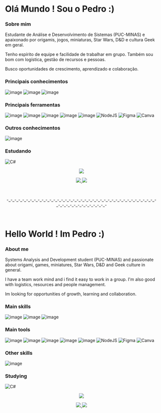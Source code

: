 <h1>Olá Mundo ! Sou o Pedro :)</h1>

<h3>Sobre mim</h3>

Estudante de Análise e Desenvolvimento de Sistemas (PUC-MINAS) e apaixonado por origamis, jogos, miniaturas, Star Wars, D&D e cultura Geek em geral.

Tenho espírito de equipe e facilidade de trabalhar em grupo. Também sou bom com logística, gestão de recursos e pessoas.

Busco oportunidades de crescimento, aprendizado e colaboração.
 
<h3>Principais conhecimentos</h3>
 
![image](https://user-images.githubusercontent.com/91227083/150040893-e82d0801-5eab-4b1b-967c-16adb2f8430a.png)
![image](https://user-images.githubusercontent.com/91227083/150040908-754941fb-3436-4a7d-b6e8-64fedf6e1b32.png)
![image](https://user-images.githubusercontent.com/91227083/150040918-3669444c-dead-45f8-bc37-a2641df607d7.png)

<h3>Principais ferramentas</h3>
 
![image](https://user-images.githubusercontent.com/91227083/150041117-9b8d1972-1f8e-4553-a9cc-84cfc2d4e6d7.png)
![image](https://user-images.githubusercontent.com/91227083/150041122-362f3e6c-5479-495a-ac4a-efdbfff04d83.png)
![image](https://user-images.githubusercontent.com/91227083/150041137-5236f0bf-76ac-4170-9592-9ddaf86b7af3.png)
![image](https://user-images.githubusercontent.com/91227083/150041141-f0a86ff3-a30f-4fcc-9f88-2a32e13afa9c.png)
![image](https://user-images.githubusercontent.com/91227083/150041149-f983aa71-a934-47f9-b8e1-5c832f4d330c.png)
![NodeJS](https://user-images.githubusercontent.com/91227083/150893761-1060fb8a-66cd-4096-ae11-1cb540abf4cf.png)
![Figma](https://user-images.githubusercontent.com/91227083/152688253-9f99f8b8-e346-42e8-ac97-f309b8dd2b24.png)
![Canva](https://user-images.githubusercontent.com/91227083/152688256-3bd01a81-caf6-4b75-8056-d1771883734e.png)






<h3>Outros conhecimentos</h3>

![image](https://user-images.githubusercontent.com/91227083/150041339-6831fdaf-7a88-4a15-bd29-6e447890a25e.png)

<h3>Estudando</h3>
  
![C#](https://user-images.githubusercontent.com/91227083/150047404-ad9aa44d-623d-49bc-83df-4fb684ceb64d.png)


<p align="center">
<img src="https://user-images.githubusercontent.com/91227083/149841002-a338436e-607c-4676-8840-53b0697cb69f.gif">
</p>

<p align="center">
<a href="https://www.linkedin.com/in/pedro-luiz-braga-andrade-leite-577172138/"><img src="https://user-images.githubusercontent.com/91227083/152689279-6f4564f3-accf-4b07-8676-9c01fcd7aa79.png"> <a href="https://www.instagram.com/pedrobraga_87/"><img src="https://user-images.githubusercontent.com/91227083/152689292-de6d98b6-3619-4bd3-ba48-47eb3adc196d.png"></a>
</p>
<br>
<p align=center>-_-_-_-_-_-_-_-_-_-_-_-_-_-_-_-_-_-_-_-_-_-_-_-_-_-_-_-_-_-_-_-_-_-_-_-_-_-_-_-_-_-_-_-_-_-_-_-_-_-_-_-</p>
 <br>
 <h1>Hello World ! Im Pedro :)</h1>

<h3>About me</h3>

Systems Analysis and Development student (PUC-MINAS) and passionate about origami, games, miniatures, Star Wars, D&D and Geek culture in general.

I have a team work mind and i find it easy to work in a group. I'm also good with logistics, resources and people management.

Im looking for opportunities of growth, learning and collaboration.
 
<h3>Main skills</h3>
 
![image](https://user-images.githubusercontent.com/91227083/150040893-e82d0801-5eab-4b1b-967c-16adb2f8430a.png)
![image](https://user-images.githubusercontent.com/91227083/150040908-754941fb-3436-4a7d-b6e8-64fedf6e1b32.png)
![image](https://user-images.githubusercontent.com/91227083/150040918-3669444c-dead-45f8-bc37-a2641df607d7.png)

<h3>Main tools</h3>
 
![image](https://user-images.githubusercontent.com/91227083/150041117-9b8d1972-1f8e-4553-a9cc-84cfc2d4e6d7.png)
![image](https://user-images.githubusercontent.com/91227083/150041122-362f3e6c-5479-495a-ac4a-efdbfff04d83.png)
![image](https://user-images.githubusercontent.com/91227083/150041137-5236f0bf-76ac-4170-9592-9ddaf86b7af3.png)
![image](https://user-images.githubusercontent.com/91227083/150041141-f0a86ff3-a30f-4fcc-9f88-2a32e13afa9c.png)
![image](https://user-images.githubusercontent.com/91227083/150041149-f983aa71-a934-47f9-b8e1-5c832f4d330c.png)
![NodeJS](https://user-images.githubusercontent.com/91227083/150893761-1060fb8a-66cd-4096-ae11-1cb540abf4cf.png)
![Figma](https://user-images.githubusercontent.com/91227083/152688266-7acec065-bf42-4e35-8e31-ca5ffac3f9ca.png)
![Canva](https://user-images.githubusercontent.com/91227083/152688271-0a0da710-56c5-416f-91de-0c737552953a.png)





<h3>Other skills</h3>

![image](https://user-images.githubusercontent.com/91227083/150041339-6831fdaf-7a88-4a15-bd29-6e447890a25e.png)

<h3>Studying</h3>
  
![C#](https://user-images.githubusercontent.com/91227083/150047404-ad9aa44d-623d-49bc-83df-4fb684ceb64d.png)


<p align="center">
<img src="https://user-images.githubusercontent.com/91227083/149841002-a338436e-607c-4676-8840-53b0697cb69f.gif">
</p>

<p align="center">
<a href="https://www.linkedin.com/in/pedro-luiz-braga-andrade-leite-577172138/"><img src="https://user-images.githubusercontent.com/91227083/152689279-6f4564f3-accf-4b07-8676-9c01fcd7aa79.png"> <a href="https://www.instagram.com/pedrobraga_87/"><img src="https://user-images.githubusercontent.com/91227083/152689292-de6d98b6-3619-4bd3-ba48-47eb3adc196d.png"></a>
</p>
